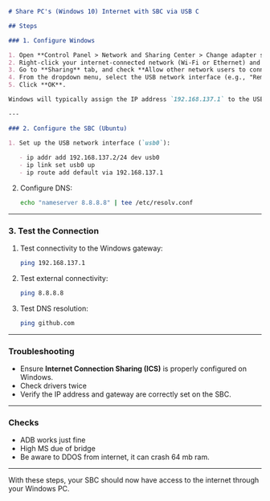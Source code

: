 ```markdown
# Share PC's (Windows 10) Internet with SBC via USB C

## Steps  

### 1. Configure Windows  

1. Open **Control Panel > Network and Sharing Center > Change adapter settings**.  
2. Right-click your internet-connected network (Wi-Fi or Ethernet) and select **Properties**.  
3. Go to **Sharing** tab, and check **Allow other network users to connect through this computer's Internet connection**.  
4. From the dropdown menu, select the USB network interface (e.g., "Remote NDIS").  
5. Click **OK**.  

Windows will typically assign the IP address `192.168.137.1` to the USB interface.  

---

### 2. Configure the SBC (Ubuntu)  

1. Set up the USB network interface (`usb0`):  
   
   - ip addr add 192.168.137.2/24 dev usb0  
   - ip link set usb0 up  
   - ip route add default via 192.168.137.1  
   ```  

2. Configure DNS:  
   ```bash
   echo "nameserver 8.8.8.8" | tee /etc/resolv.conf  
   ```  

---

### 3. Test the Connection  

1. Test connectivity to the Windows gateway:  
   ```bash
   ping 192.168.137.1  
   ```  

2. Test external connectivity:  
   ```bash
   ping 8.8.8.8  
   ```  

3. Test DNS resolution:  
   ```bash
   ping github.com  
   ```  

---

### Troubleshooting  

- Ensure **Internet Connection Sharing (ICS)** is properly configured on Windows.  
- Check drivers twice
- Verify the IP address and gateway are correctly set on the SBC.  

---

### Checks 

- ADB works just fine
- High MS due of bridge
- Be aware to DDOS from internet, it can crash 64 mb ram.

---

With these steps, your SBC should now have access to the internet through your Windows PC.  
```
